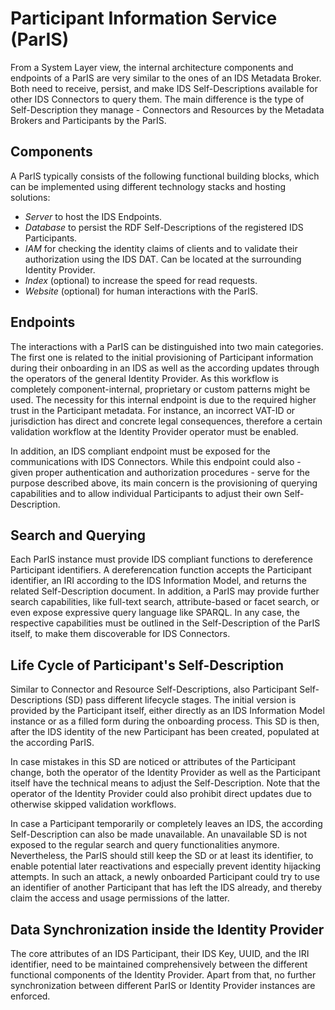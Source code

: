 # Participant Information Service (ParIS)

From a System Layer view, the internal architecture components and endpoints of a ParIS are very similar to the ones of an IDS Metadata Broker. Both need to receive, persist, and make IDS Self-Descriptions available for other IDS Connectors to query them. The main difference is the type of Self-Description they manage - Connectors and Resources by the Metadata Brokers and Participants by the ParIS. 


## Components

A ParIS typically consists of the following functional building blocks, which can be implemented using different technology stacks and hosting solutions:

- _Server_ to host the IDS Endpoints.
- _Database_ to persist the RDF Self-Descriptions of the registered IDS Participants.
- _IAM_ for checking the identity claims of clients and to validate their authorization using the IDS DAT. Can be located at the surrounding Identity Provider.
- _Index_ (optional) to increase the speed for read requests.
- _Website_ (optional) for human interactions with the ParIS.


## Endpoints

The interactions with a ParIS can be distinguished into two main categories. The first one is related to the initial provisioning of Participant information during their onboarding in an IDS as well as the according updates through the operators of the general Identity Provider. As this workflow is completely component-internal, proprietary or custom patterns might be used. The necessity for this internal endpoint is due to the required higher trust in the Participant metadata. For instance, an incorrect VAT-ID or jurisdiction has direct and concrete legal consequences, therefore a certain validation workflow at the Identity Provider operator must be enabled. 

In addition, an IDS compliant endpoint must be exposed for the communications with IDS Connectors. While this endpoint could also - given proper authentication and authorization procedures - serve for the purpose described above, its main concern is the provisioning of querying capabilities and to allow individual Participants to adjust their own Self-Description.


## Search and Querying

Each ParIS instance must provide IDS compliant functions to dereference Participant identifiers. A dereferencation function accepts the Participant identifier, an IRI according to the IDS Information Model, and returns the related Self-Description document. In addition, a ParIS may provide further search capabilities, like full-text search, attribute-based or facet search, or even expose expressive query language like SPARQL. In any case, the respective capabilities must be outlined in the Self-Description of the ParIS itself, to make them discoverable for IDS Connectors.


## Life Cycle of Participant's Self-Description

Similar to Connector and Resource Self-Descriptions, also Participant Self-Descriptions (SD) pass different lifecycle stages. The initial version is provided by the Participant itself, either directly as an IDS Information Model instance or as a filled form during the onboarding process. This SD is then, after the IDS identity of the new Participant has been created, populated at the according ParIS. 

In case mistakes in this SD are noticed or attributes of the Participant change, both the operator of the Identity Provider as well as the Participant itself have the technical means to adjust the Self-Description. Note that the operator of the Identity Provider could also prohibit direct updates due to otherwise skipped validation workflows.

In case a Participant temporarily or completely leaves an IDS, the according Self-Description can also be made unavailable. An unavailable SD is not exposed to the regular search and query functionalities anymore. Nevertheless, the ParIS should still keep the SD or at least its identifier, to enable potential later reactivations and especially prevent identity hijacking attempts. In such an attack, a newly onboarded Participant could try to use an identifier of another Participant that has left the IDS already, and thereby claim the access and usage permissions of the latter.


## Data Synchronization inside the Identity Provider

The core attributes of an IDS Participant, their IDS Key, UUID, and the IRI identifier, need to be maintained comprehensively between the different functional components of the Identity Provider. Apart from that, no further synchronization between different ParIS or Identity Provider instances are enforced.
